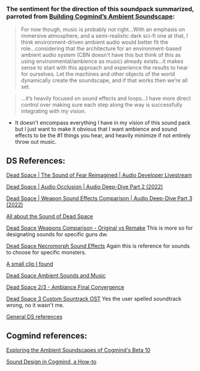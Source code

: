 ### The sentiment for the direction of this soundpack summarized, parroted from [Building Cogmind’s Ambient Soundscape](https://www.gridsagegames.com/blog/2020/06/building-cogminds-ambient-soundscape/):

> For now though, music is probably not right...With an emphasis on immersive atmosphere, and a semi-realistic dark sci-fi one at that, I think environment-driven ambient audio would better fit the role...considering that the architecture for an environment-based ambient audio system (CBN doesn't have this but think of this as using environmental/ambience as music) already exists...it makes sense to start with this approach and experience the results to hear for ourselves. Let the machines and other objects of the world dynamically create the soundscape, and if that works then we’re all set.

> ...it’s heavily focused on sound effects and loops...I have more direct control over making sure each step along the way is successfully integrating with my vision.

* It doesn't encompass everything I have in my vision of this sound pack but I just want to make it obvious that I want ambience and sound effects to be the #1 things you hear, and heavily minimize if not entirely throw out music.

## DS References:
[Dead Space | The Sound of Fear Reimagined | Audio Developer Livestream](https://www.youtube.com/watch?v=yMQOkpZO5eM)

[Dead Space | Audio Occlusion | Audio Deep-Dive Part 2 (2022)](https://www.youtube.com/watch?v=4LzfGOT6bQo)

[Dead Space | Weapon Sound Effects Comparison | Audio Deep-Dive Part 3 (2022)](https://www.youtube.com/watch?v=hsVo7XQgEFg&)

[All about the Sound of Dead Space](https://designingsound.org/2009/06/22/all-about-the-sound-of-dead-space/)

[Dead Space Weapons Comparison - Original vs Remake](https://www.youtube.com/watch?v=tdEFGMwGZBA) This is more so for designating sounds for specific guns dw.

[Dead Space Necromorph Sound Effects](https://www.youtube.com/watch?v=ddbJqn0_8ys&list=PLi4IMr5n-e0oBS3K3TjuDErzHfXcWVb6q&index=1) Again this is reference for sounds to choose for specific monsters.

[A small clip I found](https://www.reddit.com/r/DeadSpace/comments/1jsvhog/this_ambient_monster_sound_from_the_original/)

[Dead Space Ambient Sounds and Music](https://www.youtube.com/watch?v=S3_yOhmXHRE&list=PLi4IMr5n-e0oVKzIfnGzywcB-jkGRmmEi)

[Dead Space 2/3 - Ambiance Final Convergence](https://youtu.be/w3Luf2s8AiQ?list=PLi4IMr5n-e0ppOrf7HN6fvPXTFzDWvQlH)

[Dead Space 3 Custom Sountrack OST](https://www.youtube.com/playlist?list=PLi4IMr5n-e0rABKHpaI6fDvXhKux-TIBR) Yes the user spelled soundtrack wrong, no it wasn't me.

[General DS references](https://www.reddit.com/r/DeadSpace/comments/1y1ez6/anybody_know_of_a_necromorph_soundboard_or_a/)

## Cogmind references:

[Exploring the Ambient Soundscapes of Cogmind's Beta 10](https://www.youtube.com/watch?v=JLwf8O2iDqE)

[Sound Design in Cogmind, a How-to](https://www.gridsagegames.com/blog/2014/05/sound-design-cogmind/)